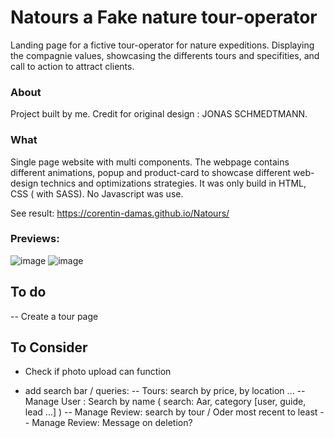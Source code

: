 # Natours a Fake nature tour-operator

Landing page for a fictive tour-operator for nature expeditions. Displaying the compagnie values, showcasing the differents tours and specifities, and call to action to attract clients.

### About

Project built by me. Credit for original design : JONAS SCHMEDTMANN.

### What

Single page website with multi components.
The webpage contains different animations, popup and product-card to showcase different web-design technics and optimizations strategies.
It was only build in HTML, CSS ( with SASS). No Javascript was use.

See result: https://corentin-damas.github.io/Natours/

### Previews:

![image](https://github.com/Corentin-Damas/Natours/assets/100703359/bedb8ed9-915f-4cc4-a674-167ef5a8511b)
![image](https://github.com/Corentin-Damas/Natours/assets/100703359/e9932127-c825-490d-9fc0-dd9e65f07e1b)

## To do

 -- Create a tour page

## To Consider


- Check if photo upload can function

- add search bar / queries:
  -- Tours: search by price, by location ...
  -- Manage User : Search by name ( search: Aar, category [user, guide, lead ...] )
  -- Manage Review: search by tour / Oder most recent to least
  -- Manage Review: Message on deletion?
